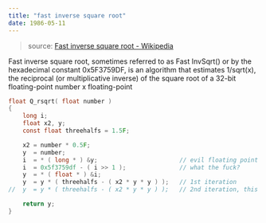```yaml
---
title: "fast inverse square root"
date: 1986-05-11
---
```

> source: [Fast inverse square root - Wikipedia](https://en.wikipedia.org/wiki/Fast_inverse_square_root)

Fast inverse square root, sometimes referred to as Fast InvSqrt() or by the hexadecimal constant 0x5F3759DF, is an algorithm that estimates 1/sqrt(x), the reciprocal (or multiplicative inverse) of the square root of a 32-bit floating-point number x floating-point

``` C
float Q_rsqrt( float number )
{
	long i;
	float x2, y;
	const float threehalfs = 1.5F;

	x2 = number * 0.5F;
	y  = number;
	i  = * ( long * ) &y;                       // evil floating point bit level hacking
	i  = 0x5f3759df - ( i >> 1 );               // what the fuck? 
	y  = * ( float * ) &i;
	y  = y * ( threehalfs - ( x2 * y * y ) );   // 1st iteration
//	y  = y * ( threehalfs - ( x2 * y * y ) );   // 2nd iteration, this can be removed

	return y;
}
```